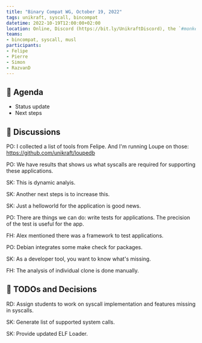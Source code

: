 ```yaml
---
title: "Binary Compat WG, October 19, 2022"
tags: unikraft, syscall, bincompat
datetime: 2022-10-19T12:00:00+02:00
location: Online, Discord (https://bit.ly/UnikraftDiscord), the `#monkey-business` voice channel
teams:
- bincompat, syscall, musl
participants:
- Felipe
- Pierre
- Simon
- RazvanD
---
```


## :dart: Agenda

- Status update
- Next steps

## :closed_book: Discussions

PO: I collected a list of tools from Felipe.
And I'm running Loupe on those: https://github.com/unikraft/loupedb

PO: We have results that shows us what syscalls are required for supporting these applications.

SK: This is dynamic analyis.

SK: Another next steps is to increase this.

SK: Just a helloworld for the application is good news.

PO: There are things we can do: write tests for applications.
The precision of the test is useful for the app.

FH: Alex mentioned there was a framework to test applications.

PO: Debian integrates some make check for packages.

SK: As a developer tool, you want to know what's missing.

FH: The analysis of individual clone is done manually.

## :wrench: TODOs and Decisions

RD: Assign students to work on syscall implementation and features missing in syscalls.

SK: Generate list of supported system calls.

SK: Provide updated ELF Loader.
